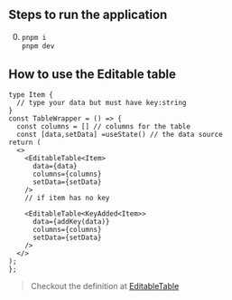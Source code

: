 ## Steps to run the application

0. ```bash
   pnpm i
   pnpm dev
   ```

## How to use the Editable table

```tsx
type Item {
  // type your data but must have key:string
}
const TableWrapper = () => {
  const columns = [] // columns for the table
  const [data,setData] =useState() // the data source
return (
  <>
    <EditableTable<Item>
      data={data}
      columns={columns}
      setData={setData}
    />
    // if item has no key

    <EditableTable<KeyAdded<Item>>
      data={addKey(data)}
      columns={columns}
      setData={setData}
    />
  </>
);
};
```

> Checkout the definition at [EditableTable](./src/EditableTable.tsx)
